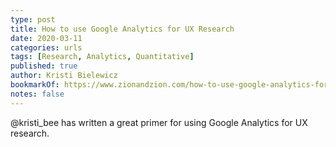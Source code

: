 ```yaml
---
type: post
title: How to use Google Analytics for UX Research
date: 2020-03-11
categories: urls
tags: [Research, Analytics, Quantitative]
published: true
author: Kristi Bielewicz
bookmarkOf: https://www.zionandzion.com/how-to-use-google-analytics-for-ux-user-experience-research/
notes: false
---
```


@kristi_bee has written a great primer for using Google Analytics for UX research.